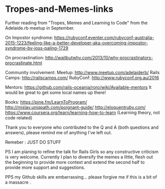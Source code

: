 # Tropes-and-Memes-links
Further reading from "Tropes, Memes and Learning to Code" from the Adelaide.rb meetup in September.

On Impostor syndrome:
https://rubyconf.eventer.com/rubyconf-australia-2015-1223/feeling-like-a-better-developer-aka-overcoming-impostor-syndrome-by-joss-paling-1729

On procrastination:
http://waitbutwhy.com/2013/10/why-procrastinators-procrastinate.html

Community involvement:
Meetup: http://www.meetup.com/adelaiderb/
Rails Camps: http://railscamps.com/
RubyConf: http://www.rubyconf.org.au/2016

Mentors:
https://github.com/rails-oceania/roro/wiki/Available-mentors
It would be great to get some local names up there!

Books:
https://pine.fm/LearnToProgram/
http://mislav.uniqpath.com/poignant-guide/
http://eloquentruby.com/ 
https://www.coursera.org/learn/learning-how-to-learn (Learning theory, not code related)

Thank you to everyone who contributed to the Q and A (both questions and answers), please remind me of anything I've left out.

Remeber : JUST DO STUFF



PS I am planing to refine the talk for Rails Girls so any constructive criticism is very welcome. Currently I plan to diversify the memes a little, flesh out the beginning to provide more context and extend the second half to provide more support and suggestions.

PPS my Github skills are embarrassing... please forgive me if this is a bit of a massacre .
